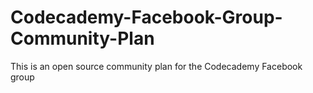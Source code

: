 # Codecademy-Facebook-Group-Community-Plan
This is an open source community plan for the Codecademy Facebook group
